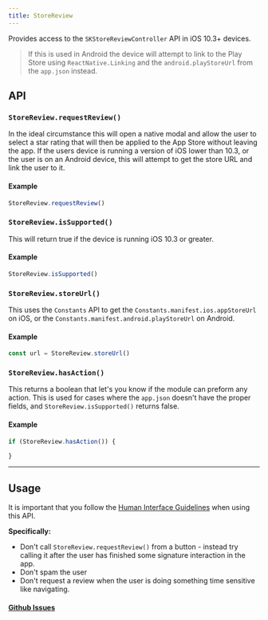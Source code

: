 ```yaml
---
title: StoreReview
---
```


Provides access to the `SKStoreReviewController` API in iOS 10.3+ devices.

> If this is used in Android the device will attempt to link to the Play Store using `ReactNative.Linking` and the `android.playStoreUrl` from the `app.json` instead. 

## API

### `StoreReview.requestReview()`
In the ideal circumstance this will open a native modal and allow the user to select a star rating that will then be applied to the App Store without leaving the app. 
If the users device is running a version of iOS lower than 10.3, or the user is on an Android device, this will attempt to get the store URL and link the user to it.

#### Example

```js
StoreReview.requestReview()
```

### `StoreReview.isSupported()`

This will return true if the device is running iOS 10.3 or greater.

#### Example

```js
StoreReview.isSupported()
```

### `StoreReview.storeUrl()`

This uses the `Constants` API to get the `Constants.manifest.ios.appStoreUrl` on iOS, or the `Constants.manifest.android.playStoreUrl` on Android.

#### Example

```js
const url = StoreReview.storeUrl()
```

### `StoreReview.hasAction()`

This returns a boolean that let's you know if the module can preform any action. This is used for cases where the `app.json` doesn't have the proper fields, and `StoreReview.isSupported()` returns false.

#### Example

```js
if (StoreReview.hasAction()) {

}
```

---

## Usage

It is important that you follow the [Human Interface Guidelines](https://developer.apple.com/ios/human-interface-guidelines/system-capabilities/ratings-and-reviews/) when using this API.

**Specifically:**

* Don't call `StoreReview.requestReview()` from a button - instead try calling it after the user has finished some signature interaction in the app.
* Don't spam the user
* Don't request a review when the user is doing something time sensitive like navigating.

#### [Github Issues](https://github.com/expo/expo/labels/StoreReview)
